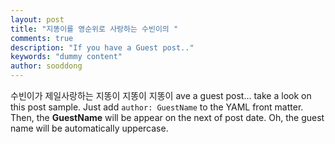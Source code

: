```yaml
---
layout: post
title: "지똥이를 영순위로 사랑하는 수빈이의 "
comments: true
description: "If you have a Guest post.."
keywords: "dummy content"
author: sooddong
---
```


수빈이가 제일사랑하는 지똥이 지똥이 지똥이 ave a guest post... take a look on this post sample. Just add `author: GuestName` to the YAML front matter. Then, the **GuestName** will be appear on the next of post date. Oh, the guest name will be automatically uppercase.
